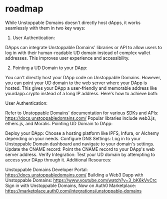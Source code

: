 # roadmap


While Unstoppable Domains doesn't directly host dApps, it works seamlessly with them in two key ways:

1. User Authentication:

DApps can integrate Unstoppable Domains' libraries or API to allow users to log in with their human-readable UD domain instead of complex wallet addresses.
This improves user experience and accessibility. 

2. Pointing a UD Domain to your DApp:

You can't directly host your DApp code on Unstoppable Domains. However, you can point your UD domain to the web server where your DApp is hosted.
This gives your DApp a user-friendly and memorable address like yourdapp.crypto instead of a long IP address.
Here's how to achieve both:

User Authentication:

Refer to Unstoppable Domains' documentation for various SDKs and APIs: https://docs.unstoppabledomains.com/
Popular libraries include web3.js, ethers.js, and Moralis.
Pointing UD Domain to DApp:

Deploy your DApp: Choose a hosting platform like IPFS, Infura, or Alchemy depending on your needs.
Configure DNS Settings: Log in to your Unstoppable Domain dashboard and navigate to your domain's settings.
Update the CNAME record: Point the CNAME record to your DApp's web server address.
Verify Integration: Test your UD domain by attempting to access your DApp through it.
Additional Resources:

Unstoppable Domains Developer Portal: https://docs.unstoppabledomains.com/
Building a Web3 Dapp with Unstoppable Domains: https://www.youtube.com/watch?v=3_bK6kVvCrc
Sign in with Unstoppable Domains, Now on Auth0 Marketplace: https://marketplace.auth0.com/integrations/unstoppable-domains
